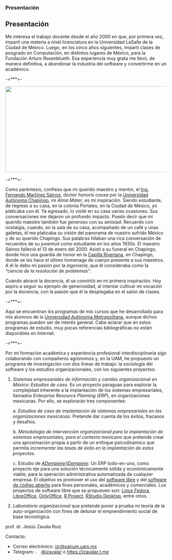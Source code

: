 ### Presentación

<!--
**jzavalar/jzavalar** is a ✨ _special_ ✨ repository because its `README.md` (this file) appears on your GitHub profile.

Here are some ideas to get you started:

- 🔭 I’m currently working on ...
- 🌱 I’m currently learning ...
- 👯 I’m looking to collaborate on ...
- 🤔 I’m looking for help with ...
- 💬 Ask me about ...
- 📫 How to reach me: ...
- 😄 Pronouns: ...
- ⚡ Fun fact: ...
-->
## Presentación

Me interesa el trabajo docente desde el año 2000 en que, por primera vez, impartí una materia a nivel licenciatura en la Universidad LaSalle de la Ciudad de México. Luego, en los cinco años siguientes, impartí clases de posgrado en Computación, en distintos lugares de México, para la Fundación Arturo Rosenblueth. Esa experiencia muy grata me llevó, de manera definitiva, a abandonar la industria del software y convertirme en un académico.

-=***=-

<img src="https://github.com/jzavalar/jzavalar/blob/main/images/chapingo.jpg" alt="" width="550" height="269">

-=***=-

Como paréntesis, confieso que mi querido maestro y mentor, el [Ing. Fernando Martínez Sáinos](https://fb.watch/kmNH1DGeXd/), doctor *honoris causa* por la [Universidad Autónoma Chapingo](https://www.youtube.com/watch?v=WGpxql_-mgg), mi *Alma Mater*, es mi inspiración. Siendo estudiante, de regreso a su casa, en la colonia Portales, en la Ciudad de México, yo platicaba con él. Ya egresado, lo visité en su casa varias ocasiones. Sus conversaciones me dejaron un profundo impacto. Puedo decir que mi querido maestro también fue generoso con su amistad. Recuerdo con nostalgia, cuando, en la sala de su casa, acompañado de un café y unas galletas, él me platicaba su visión del panorama de nuestro sufrido México y de su querido Chapingo. Sus palabras hilaban una rica conversación de recuerdos de su juventud como estudiante en los años 1930s. El maestro Sáinos falleció el 13 de enero del 2000. Asistí a su funeral en Chapingo, donde hice una guardia de honor en la [Capilla Riveriana](https://www.youtube.com/watch?v=yeN7xv-YNDI&list=RDCMUC5D42EuKCj3cvm7DM_Z-yBg&start_radio=1&rv=yeN7xv-YNDI&t=0), en Chapingo, donde se les hace el último homenage de cuerpo presente a sus maestros. A él le debo mi pasión por la *ingeniería*, que él consideraba como la *"ciencia de la resolución de problemas"*.  

Cuando abracé la docencia, él se convirtió en mi primera inspiración. Hoy aspiro a seguir su ejemplo de generosidad, al intentar cultivar mi vocación por la docencia, con la pasión que él la desplegaba en el salón de clases.   

-=***=-

Aquí se encuentran los programas de mis cursos que he desarrollado para mis alumnos de la [Universidad Autónoma Metropolitana](http://www.uam.mx), aunque dichos programas pueden ser de interés general. Cabe aclarar que en estos programas de estudio, muy pocas referencias bibliográficas no están disponibles en Internet.

-=***=-

Por mi formación académica y experiencia profesional interdisciplinaria sigo colaborando con compañeros agrónomos y, en la UAM, he propuesto un programa de investigación con dos líneas de trabajo: la sociología del software y los estudios organizacionales, con los siguientes proyectos:  

1. *Sistemas empresariales de información y cambio organizacional en México: Estudios de caso*. Es un proyecto paraguas para explorar la complejidad inherente a la implantación de los sistemas empresariales, llamados *Enterprise Resource Planning* (*ERP*), en organizaciones mexicanas. Por ello, se explorarán tres componentes:  
    
   a. *Estudios de caso de implantación de sistemas empresariales en las organizaciones mexicanas*. Pretende dar cuenta de los éxitos, fracasos y desafíos.  
    
   b. *Metodología de intervención organizacional para la implantación de sistemas empresariales, para el contexto mexicano* que pretende crear una aproximación propia a partir de un enfoque psicodinámico que permita *incrementar las tasas de éxito en la implantación de estos proyectos*.  
    
   c. Estudio de *[ADempiere](https://github.com/adempiere/adempiere)*/*[iDempiere](https://www.idempiere.org/)*: Un ERP todo-en-uno, como proyecto eje para una solución técnicamente sólida y económicamente viable, para la operación administrativa automatizada de cualquier empresa. El objetivo es promover el uso del [software libre](https://www.youtube.com/watch?v=JLp6hKlR-Xo) y del [software de código abierto](https://www.youtube.com/watch?v=49NeXUzrOdA) para fines personales, académicos y comerciales. Los proyectos de software libre que se propueven son: [Linux Fedora](https://fedoraproject.org/), [LibreOffice](https://www.libreoffice.org/), [OnlyOffice](https://www.onlyoffice.com/), [R Project](https://www.r-project.org/), [RStudio Desktop](https://posit.co/download/rstudio-desktop/), entre otros.  

2. *Laboratorio organizacional* que pretende poner a prueba mi teoría de la auto-organización con fines de detonar el emprendimiento social de base tecnológica.  

prof. dr. Jesús Zavala Ruiz  

Contacto:  

* Correo electrónico: [jzr@xanum.uam.mx](mailto:jzr@xanum.uam.mx)  
* Telegram: <img src="https://github.com/jzavalar/jzavalar/blob/main/images/telegram_logo.svg" alt="Telegram" width="3%"/> [@jzavalar](https://jzavalar.t.me) o https://jzavalar.t.me  
